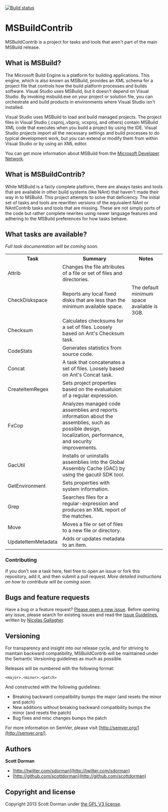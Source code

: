 [![Build status](https://ci.appveyor.com/api/projects/status/lx7xgx0sx152177n)](https://ci.appveyor.com/project/scottdorman/msbuildcontrib)

MSBuildContrib
==============

MSBuildContrib is a project for tasks and tools that aren't part of the main MSBuild release. 

## What is MSBuild?
The Microsoft Build Engine is a platform for building applications. This engine, which is also
known as MSBuild, provides an XML schema for a project file that controls how the build platform
processes and builds software. Visual Studio uses MSBuild, but it doesn't depend on Visual Studio. 
By invoking msbuild.exe on your project or solution file, you can orchestrate and build products
in environments where Visual Studio isn't installed.

Visual Studio uses MSBuild to load and build managed projects. The project files in Visual Studio
(.csproj,.vbproj, vcxproj, and others) contain MSBuild XML code that executes when you build a 
project by using the IDE. Visual Studio projects import all the necessary settings and build 
processes to do typical development work, but you can extend or modify them from within Visual
Studio or by using an XML editor.

You can get more information about MSBuild from the [Microsoft Developer Network](http://msdn.microsoft.com/en-us/library/dd393574.aspx).

## What is MSBuildContrib?
While MSBuild is a fairly complete platform, there are always tasks and tools that are available
in other build systems (like NAnt) that haven't made their way in to MSBuild. This project attempts
to solve that deficiency. The initial set of tasks and tools are rewritten versions of the equivalent
NAnt or NAntContrib tasks and tools that are missing. These are not simply ports of the code but rather
complete rewrites using newer language features and adhering to the MSBuild preferences for how
tasks behave.

## What tasks are available?

_Full task documentation will be coming soon._

<table><tr><th> Task </th><th> Summary </th><th> Notes </th></tr>
<tr><td> Attrib </td><td> Changes the file attributes of a file or set of files and directories. </td><td> </td></tr>
<tr><td> CheckDiskspace </td><td> Reports any local fixed disks that are less than the minimum available space. </td><td> The default minimum space available is 3GB. </td></tr>
<tr><td> Checksum </td><td> Calculates checksums for a set of files. Loosely based on Ant&#39;s Checksum task. </td><td> </td></tr>
<tr><td> CodeStats </td><td> Generates statistics from source code. </td><td> </td></tr>
<tr><td> Concat </td><td> A task that concatenates a set of files. Loosely based on Ant&#39;s Concat task. </td><td> </td></tr>
<tr><td> CreateItemRegex </td><td> Sets project properties based on the evaluatuion of a regular expression. </td><td> </td></tr>
<tr><td> FxCop </td><td> Analyzes managed code assemblies and reports information about the assemblies, such as possible design, localization, performance, and security improvements. </td><td> </td></tr>
<tr><td> GacUtil </td><td> Installs or uninstalls assemblies into the Global Assembly Cache (GAC) by using the gacutil SDK tool. </td><td> </td></tr>
<tr><td> GetEnvironment </td><td> Sets properties with system information. </td><td> </td></tr>
<tr><td> Grep </td><td> Searches files for a regular-expression and produces an XML report of the matches. </td><td> </td></tr>
<tr><td> Move </td><td> Moves a file or set of files to a new file or directory. </td><td> </td></tr>
<tr><td> UpdateItemMetadata </td><td> Adds or updates metadata to an item. </td><td> </td></tr></table>

### Contributing
If you don't see a task here, feel free to open an issue or fork this repository, add it, and then submit a pull request. _More detailed instructions on how to contribute will be coming soon._

## Bugs and feature requests

Have a bug or a feature request? [Please open a new issue](https://github.com/scottdorman/MSBuildContrib/issues). Before opening any issue, please search for existing issues and read the [Issue Guidelines](https://github.com/necolas/issue-guidelines), written by [Nicolas Gallagher](https://github.com/necolas/).


## Versioning

For transparency and insight into our release cycle, and for striving to maintain backward compatibility, MSBuildContrib will be maintained under the Semantic Versioning guidelines as much as possible.

Releases will be numbered with the following format:

`<major>.<minor>.<patch>`

And constructed with the following guidelines:

* Breaking backward compatibility bumps the major (and resets the minor and patch)
* New additions without breaking backward compatibility bumps the minor (and resets the patch)
* Bug fixes and misc changes bumps the patch

For more information on SemVer, please visit [http://semver.org/](http://semver.org/).



## Authors

**Scott Dorman**

+ [http://twitter.com/sdorman](http://twitter.com/sdorman)
+ [http://github.com/scottdorman](http://github.com/scottdorman)


## Copyright and license

Copyright 2013 Scott Dorman under [the GPL V3 license](LICENSE).

